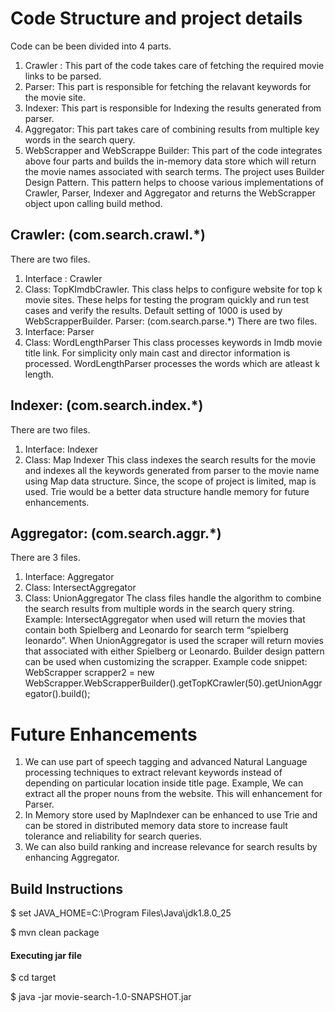 # Code Structure and project details

Code can be been divided into 4 parts. 
1)	Crawler : This part of the code takes care of fetching the required movie links to be parsed. 
2)	Parser: This part is responsible for fetching the relavant keywords for the movie site.
3)	Indexer: This part is responsible for Indexing the results generated from parser. 
4)	Aggregator: This part takes care of combining results from multiple key words in the search query. 
5)	WebScrapper and WebScrappe Builder: This part of the code integrates above four parts and builds the in-memory data store which will return the movie names associated with search terms. 
The project uses Builder Design Pattern. This pattern helps to choose various implementations of Crawler, Parser, Indexer and Aggregator and returns the WebScrapper object upon calling build method. 

## Crawler: (com.search.crawl.*)
There are two files. 
1) Interface : Crawler 
2) Class: TopKImdbCrawler. 
This class helps to configure website for top k movie sites. These helps for testing the program quickly and run test cases and verify the results. Default setting of 1000 is used by WebScrapperBuilder. 
Parser: (com.search.parse.*)
There are two files.
1)	Interface: Parser
2)	Class: WordLengthParser
This class processes keywords in Imdb movie title link. For simplicity only main cast and director information is processed. WordLengthParser processes the words which are atleast k length. 

## Indexer: (com.search.index.*)
There are two files.
1)	Interface: Indexer
2)	Class: Map Indexer
This class indexes the search results for the movie and indexes all the keywords generated from parser to the movie name using Map data structure. Since, the scope of project is limited, map is used. Trie would be a better data structure handle memory for future enhancements. 

## Aggregator: (com.search.aggr.*)
There are 3 files. 
1)	Interface: Aggregator
2)	Class: IntersectAggregator
3)	Class: UnionAggregator
The class files handle the algorithm to combine the search results from multiple words in the search query string. Example: IntersectAggregator when used will return the movies that contain both Spielberg and Leonardo for search term “spielberg leonardo”. When UnionAggregator is used the scraper will return movies that associated with either Spielberg or Leonardo. 
Builder design pattern can be used when customizing the scrapper. 
Example code snippet: 
WebScrapper scrapper2 = new WebScrapper.WebScrapperBuilder().getTopKCrawler(50).getUnionAggregator().build();

# Future Enhancements
1)	We can use part of speech tagging and advanced Natural Language processing techniques to extract relevant keywords instead of depending on particular location inside title page. Example, We can extract all the proper nouns from the website. This will enhancement for Parser. 
2)	In Memory store used by MapIndexer can be enhanced to use Trie and can be stored in distributed memory data store to increase fault tolerance and reliability for search queries. 
3)	We can also build ranking and increase relevance for search results by enhancing Aggregator. 

## Build Instructions

$ set JAVA_HOME=C:\Program Files\Java\jdk1.8.0_25

$ mvn clean package

#### Executing jar file
$ cd target

$ java -jar movie-search-1.0-SNAPSHOT.jar

